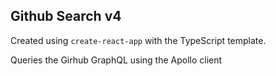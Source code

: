 ## Github Search v4

Created using `create-react-app` with the TypeScript template.

Queries the Girhub GraphQL using the Apollo client
